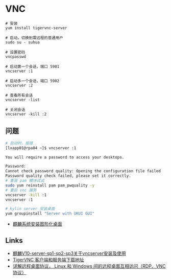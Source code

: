 # VNC

```
# 安装
yum install tigervnc-server

# 启动，切换到需远程的普通用户
sudo su - suhua

# 设置密码
vncpasswd
 
# 启动第一个会话，端口 5901
vncserver :1

# 启动多一个会话，端口 5902
vncserver :2

# 查看所有会话
vncserver -list

# 关闭会话
vncserver -kill :2
```

## 问题

```sh
# 启动时，报错
[lxapp01@rpa04 ~]$ vncserver :1

You will require a password to access your desktops.

Password:
Cannot check password quality: Opening the configuration file failed 
Password quality check failed, please set it correctly.
# 重装 pam 模块试试 
sudo yum reinstall pam pam_pwquality -y
# 重启 vnc 服务
vncserver -kill :1
vncserver :1

# kylin server 安装桌面
yum groupinstall "Server with UKUI GUI"
```

- [麒麟系统安装图形化桌面](https://www.cnblogs.com/Eduhg/p/18450949)

## Links

- [麒麟V10-server-sp1-sp2-sp3关于vncserver安装及使用](https://blog.csdn.net/u012306701/article/details/137272461)
- [TigerVNC 客户端和服务端下载地址](https://sourceforge.net/projects/tigervnc/)
- [详解远程桌面协议， Linux 和 Windows 间的远程桌面互相访问（RDP、VNC协议）](https://zhuanlan.zhihu.com/p/84798943)
